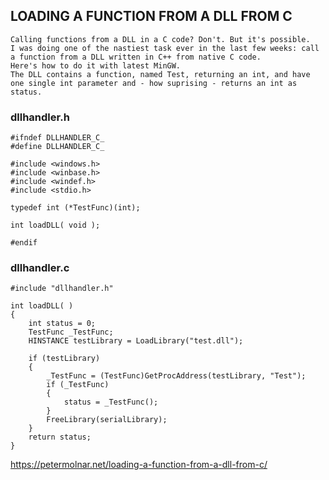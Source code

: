 ## LOADING A FUNCTION FROM A DLL FROM C
    Calling functions from a DLL in a C code? Don't. But it's possible.   
    I was doing one of the nastiest task ever in the last few weeks: call a function from a DLL written in C++ from native C code.           Here's how to do it with latest MinGW.
    The DLL contains a function, named Test, returning an int, and have one single int parameter and - how suprising - returns an int as status.

### dllhandler.h
```
#ifndef DLLHANDLER_C_
#define DLLHANDLER_C_

#include <windows.h>
#include <winbase.h>
#include <windef.h>
#include <stdio.h>

typedef int (*TestFunc)(int);

int loadDLL( void );

#endif
```

### dllhandler.c
```
#include "dllhandler.h"

int loadDLL( )
{
    int status = 0;
    TestFunc _TestFunc;
    HINSTANCE testLibrary = LoadLibrary("test.dll");

    if (testLibrary)
    {
        _TestFunc = (TestFunc)GetProcAddress(testLibrary, "Test");
        if (_TestFunc)
        {
            status = _TestFunc();
        }
        FreeLibrary(serialLibrary);
    }
    return status;
}
```

https://petermolnar.net/loading-a-function-from-a-dll-from-c/

